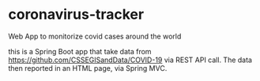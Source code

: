 # coronavirus-tracker
Web App to monitorize covid cases around the world

this is a Spring Boot app that take data from https://github.com/CSSEGISandData/COVID-19 via REST API call.
The data then reported in an HTML page, via Spring MVC.
